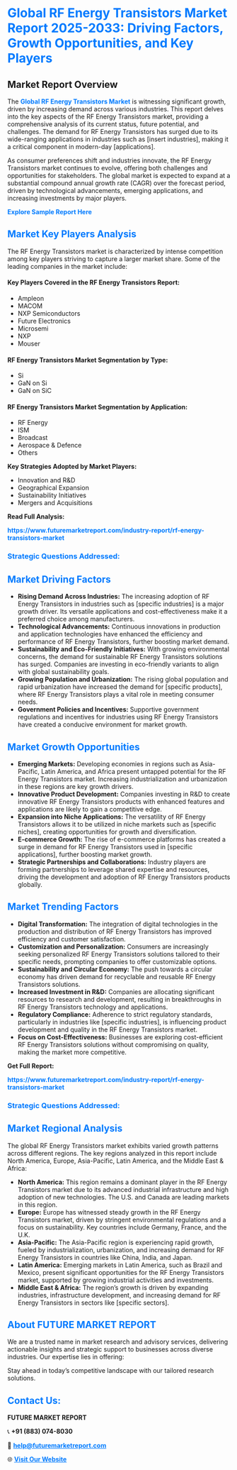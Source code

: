 <h1 style="color: #007BFF;">Global RF Energy Transistors Market Report 2025-2033: Driving Factors, Growth Opportunities, and Key Players</h1>

<section id="overview">
<h2>Market Report Overview</h2>
<p>The <a href="https://www.futuremarketreport.com/industry-report/rf-energy-transistors-market" style="color: #007BFF; text-decoration: none;"><strong>Global RF Energy Transistors Market</strong></a> is witnessing significant growth, driven by increasing demand across various industries. This report delves into the key aspects of the RF Energy Transistors market, providing a comprehensive analysis of its current status, future potential, and challenges. The demand for RF Energy Transistors has surged due to its wide-ranging applications in industries such as [insert industries], making it a critical component in modern-day [applications].</p>
<p>As consumer preferences shift and industries innovate, the RF Energy Transistors market continues to evolve, offering both challenges and opportunities for stakeholders. The global market is expected to expand at a substantial compound annual growth rate (CAGR) over the forecast period, driven by technological advancements, emerging applications, and increasing investments by major players.</p>
</section>

<section id="overview">
<p><a href="https://www.futuremarketreport.com/request-sample/reportId=26918" style="color: #007BFF; text-decoration: none;"><strong>Explore Sample Report Here</strong></a></p>
</section>

<section id="key-players">
<h2 style="color: #007BFF;">Market Key Players Analysis</h2>
<p>The RF Energy Transistors market is characterized by intense competition among key players striving to capture a larger market share. Some of the leading companies in the market include:</p>
<h4>Key Players Covered in the RF Energy Transistors Report:</h4>
<ul><li>Ampleon</li><li>MACOM</li><li>NXP Semiconductors</li><li>Future Electronics</li><li>Microsemi</li><li>NXP</li><li>Mouser</li></ul>
<h4>RF Energy Transistors Market Segmentation by Type:</h4>
<ul><li>Si</li><li>GaN on Si</li><li>GaN on SiC</li></ul>

<h4>RF Energy Transistors Market Segmentation by Application:</h4>
<ul><li>RF Energy</li><li>ISM</li><li>Broadcast</li><li>Aerospace &amp; Defence</li><li>Others</li></ul>
<p><strong>Key Strategies Adopted by Market Players:</strong></p>
<ul>
<li>Innovation and R&D</li>
<li>Geographical Expansion</li>
<li>Sustainability Initiatives</li>
<li>Mergers and Acquisitions</li>
</ul>
</section>

<section>
<p><strong>Read Full Analysis: </strong></p><a href="https://www.futuremarketreport.com/industry-report/rf-energy-transistors-market" style="color: #007BFF; text-decoration: none;"><strong>https://www.futuremarketreport.com/industry-report/rf-energy-transistors-market</strong></a>
<h3 style="color: #007BFF;">Strategic Questions Addressed:</h3>
</section>

<section id="driving-factors">
<h2 style="color: #007BFF;">Market Driving Factors</h2>
<ul>
<li><strong>Rising Demand Across Industries:</strong> The increasing adoption of RF Energy Transistors in industries such as [specific industries] is a major growth driver. Its versatile applications and cost-effectiveness make it a preferred choice among manufacturers.</li>
<li><strong>Technological Advancements:</strong> Continuous innovations in production and application technologies have enhanced the efficiency and performance of RF Energy Transistors, further boosting market demand.</li>
<li><strong>Sustainability and Eco-Friendly Initiatives:</strong> With growing environmental concerns, the demand for sustainable RF Energy Transistors solutions has surged. Companies are investing in eco-friendly variants to align with global sustainability goals.</li>
<li><strong>Growing Population and Urbanization:</strong> The rising global population and rapid urbanization have increased the demand for [specific products], where RF Energy Transistors plays a vital role in meeting consumer needs.</li>
<li><strong>Government Policies and Incentives:</strong> Supportive government regulations and incentives for industries using RF Energy Transistors have created a conducive environment for market growth.</li>
</ul>
</section>

<section id="growth-opportunities">
<h2 style="color: #007BFF;">Market Growth Opportunities</h2>
<ul>
<li><strong>Emerging Markets:</strong> Developing economies in regions such as Asia-Pacific, Latin America, and Africa present untapped potential for the RF Energy Transistors market. Increasing industrialization and urbanization in these regions are key growth drivers.</li>
<li><strong>Innovative Product Development:</strong> Companies investing in R&D to create innovative RF Energy Transistors products with enhanced features and applications are likely to gain a competitive edge.</li>
<li><strong>Expansion into Niche Applications:</strong> The versatility of RF Energy Transistors allows it to be utilized in niche markets such as [specific niches], creating opportunities for growth and diversification.</li>
<li><strong>E-commerce Growth:</strong> The rise of e-commerce platforms has created a surge in demand for RF Energy Transistors used in [specific applications], further boosting market growth.</li>
<li><strong>Strategic Partnerships and Collaborations:</strong> Industry players are forming partnerships to leverage shared expertise and resources, driving the development and adoption of RF Energy Transistors products globally.</li>
</ul>
</section>

<section id="trending-factors">
<h2 style="color: #007BFF;">Market Trending Factors</h2>
<ul>
<li><strong>Digital Transformation:</strong> The integration of digital technologies in the production and distribution of RF Energy Transistors has improved efficiency and customer satisfaction.</li>
<li><strong>Customization and Personalization:</strong> Consumers are increasingly seeking personalized RF Energy Transistors solutions tailored to their specific needs, prompting companies to offer customizable options.</li>
<li><strong>Sustainability and Circular Economy:</strong> The push towards a circular economy has driven demand for recyclable and reusable RF Energy Transistors solutions.</li>
<li><strong>Increased Investment in R&D:</strong> Companies are allocating significant resources to research and development, resulting in breakthroughs in RF Energy Transistors technology and applications.</li>
<li><strong>Regulatory Compliance:</strong> Adherence to strict regulatory standards, particularly in industries like [specific industries], is influencing product development and quality in the RF Energy Transistors market.</li>
<li><strong>Focus on Cost-Effectiveness:</strong> Businesses are exploring cost-efficient RF Energy Transistors solutions without compromising on quality, making the market more competitive.</li>
</ul>
</section>

<section>
<p><strong>Get Full Report: </strong></p><a href="https://www.futuremarketreport.com/industry-report/rf-energy-transistors-market" style="color: #007BFF; text-decoration: none;"><strong>https://www.futuremarketreport.com/industry-report/rf-energy-transistors-market</strong></a>
<h3 style="color: #007BFF;">Strategic Questions Addressed:</h3>
</section>


<section id="regional-analysis">
<h2 style="color: #007BFF;">Market Regional Analysis</h2>
<p>The global RF Energy Transistors market exhibits varied growth patterns across different regions. The key regions analyzed in this report include North America, Europe, Asia-Pacific, Latin America, and the Middle East & Africa:</p>
<ul>
<li><strong>North America:</strong> This region remains a dominant player in the RF Energy Transistors market due to its advanced industrial infrastructure and high adoption of new technologies. The U.S. and Canada are leading markets in this region.</li>
<li><strong>Europe:</strong> Europe has witnessed steady growth in the RF Energy Transistors market, driven by stringent environmental regulations and a focus on sustainability. Key countries include Germany, France, and the U.K.</li>
<li><strong>Asia-Pacific:</strong> The Asia-Pacific region is experiencing rapid growth, fueled by industrialization, urbanization, and increasing demand for RF Energy Transistors in countries like China, India, and Japan.</li>
<li><strong>Latin America:</strong> Emerging markets in Latin America, such as Brazil and Mexico, present significant opportunities for the RF Energy Transistors market, supported by growing industrial activities and investments.</li>
<li><strong>Middle East & Africa:</strong> The region’s growth is driven by expanding industries, infrastructure development, and increasing demand for RF Energy Transistors in sectors like [specific sectors].</li>
</ul>
</section>

<footer>
<h2 style="color: #007BFF;">About FUTURE MARKET REPORT</h2>
<p>We are a trusted name in market research and advisory services, delivering actionable insights and strategic support to businesses across diverse industries. Our expertise lies in offering:</p>

<p>Stay ahead in today’s competitive landscape with our tailored research solutions.</p>

<h2 style="color: #007BFF;">Contact Us:</h2>
<p><strong>FUTURE MARKET REPORT</strong></p>
<p>📞 <strong>+91 (883) 074-8030</strong></p>
<p>📧 <strong><a href="mailto:help@futuremarketreport.com" style="color: #007BFF;">help@futuremarketreport.com</a></strong></p>
<p>🌐 <strong><a href="https://www.futuremarketreport.com/" style="color: #007BFF;">Visit Our Website</a></strong></p>
</footer>